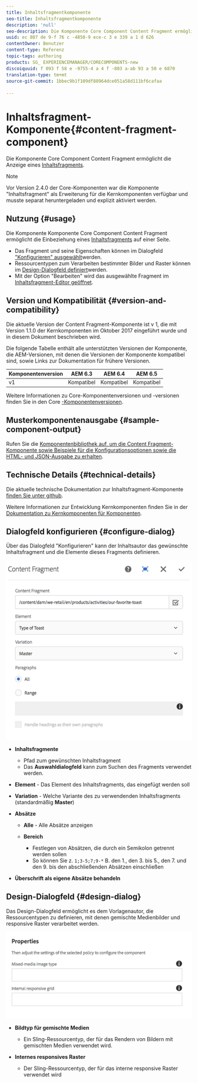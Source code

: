```yaml
---
title: Inhaltsfragmentkomponente
seo-title: Inhaltsfragmentkomponente
description: 'null'
seo-description: Die Komponente Core Component Content Fragment ermöglicht die Anzeige eines Inhaltsfragments.
uuid: ec 807 de 9-f 76 c -4850-9 ece-c 3 e 339 a 1 d 626
contentOwner: Benutzer
content-type: Referenz
topic-tags: authoring
products: SG_ EXPERIENCEMANAGER/CORECOMPONENTS-new
discoiquuid: f 093 f 58 e -9755-4 a 4 f -803 a-ab 93 a 50 e 6870
translation-type: tm+mt
source-git-commit: 1bbec9b1f109df88964dce051a58d111bf6cafaa

---
```



# Inhaltsfragment-Komponente{#content-fragment-component}

Die Komponente Core Component Content Fragment ermöglicht die Anzeige eines [Inhaltsfragments](https://helpx.adobe.com/experience-manager/6-5/assets/using/content-fragments.html).

>[!NOTE]
>
>Vor Version 2.4.0 der Core-Komponenten war die Komponente &quot;Inhaltsfragment&quot; als Erweiterung für die Kernkomponenten verfügbar und musste separat heruntergeladen und explizit aktiviert werden.

## Nutzung {#usage}

Die Komponente Komponente Core Component Content Fragment ermöglicht die Einbeziehung eines [Inhaltsfragments](https://helpx.adobe.com/experience-manager/6-5/assets/using/content-fragments.html) auf einer Seite.

* Das Fragment und seine Eigenschaften können im Dialogfeld [&quot;Konfigurieren&quot; ausgewählt](#configure-dialog)werden.
* Ressourcentypen zum Verarbeiten bestimmter Bilder und Raster können im [Design-Dialogfeld definiert](#design-dialog)werden.
* Mit der Option &quot;Bearbeiten&quot; wird das ausgewählte Fragment im [Inhaltsfragment-Editor geöffnet](https://helpx.adobe.com/content/help/en/experience-manager/6-5/assets/using/content-fragments.html).

## Version und Kompatibilität {#version-and-compatibility}

Die aktuelle Version der Content Fragment-Komponente ist v 1, die mit Version 1.1.0 der Kernkomponenten im Oktober 2017 eingeführt wurde und in diesem Dokument beschrieben wird.

Die folgende Tabelle enthält alle unterstützten Versionen der Komponente, die AEM-Versionen, mit denen die Versionen der Komponente kompatibel sind, sowie Links zur Dokumentation für frühere Versionen.

| Komponentenversion | AEM 6.3 | AEM 6.4 | AEM 6.5 |
|--- |--- |--- |---|
| v1 | Kompatibel | Kompatibel | Kompatibel |

Weitere Informationen zu Core-Komponentenversionen und -versionen finden Sie in den Core [-Komponentenversionen](versions.md).

## Musterkomponentenausgabe {#sample-component-output}

Rufen Sie die [Komponentenbibliothek auf, um die Content Fragment-Komponente sowie Beispiele für die Konfigurationsoptionen sowie die HTML- und JSON-Ausgabe zu erhalten](http://opensource.adobe.com/aem-core-wcm-components/library/content-fragment.html).

## Technische Details {#technical-details}

Die aktuelle technische Dokumentation zur Inhaltsfragment-Komponente [finden Sie unter github](https://github.com/adobe/aem-core-wcm-components/blob/master/extension/contentfragment/content/src/content/jcr_root/apps/core/wcm/extension/components/contentfragment/v1/contentfragment).

Weitere Informationen zur Entwicklung Kernkomponenten finden Sie in der [Dokumentation zu Kernkomponenten für Komponenten](developing.md).

## Dialogfeld konfigurieren {#configure-dialog}

Über das Dialogfeld &quot;Konfigurieren&quot; kann der Inhaltsautor das gewünschte Inhaltsfragment und die Elemente dieses Fragments definieren.

![](assets/chlimage_1-87.png)

* **Inhaltsfragmente**

   * Pfad zum gewünschten Inhaltsfragment
   * Das **Auswahldialogfeld** kann zum Suchen des Fragments verwendet werden.

* **Element** - Das Element des Inhaltsfragments, das eingefügt werden soll
* **Variation** - Welche Variante des zu verwendenden Inhaltsfragments (standardmäßig **Master**)

* **Absätze**

   * **Alle** - Alle Absätze anzeigen
   * **Bereich**

      * Festlegen von Absätzen, die durch ein Semikolon getrennt werden sollen
      * So können Sie z. `1;3-5;7;9-*` B. den 1., den 3. bis 5., den 7. und den 9. bis den abschließenden Absätzen einschließen

* **Überschrift als eigene Absätze behandeln**

## Design-Dialogfeld {#design-dialog}

Das Design-Dialogfeld ermöglicht es dem Vorlagenautor, die Ressourcentypen zu definieren, mit denen gemischte Medienbilder und responsive Raster verarbeitet werden.

![](assets/chlimage_1-88.png)

* **Bildtyp für gemischte Medien**

   * Ein Sling-Ressourcentyp, der für das Rendern von Bildern mit gemischten Medien verwendet wird.

* **Internes responsives Raster**

   * Der Sling-Ressourcentyp, der für das interne responsive Raster verwendet wird